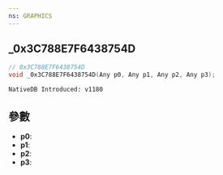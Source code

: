 ```yaml
---
ns: GRAPHICS
---
```

## _0x3C788E7F6438754D

```c
// 0x3C788E7F6438754D
void _0x3C788E7F6438754D(Any p0, Any p1, Any p2, Any p3);
```

```
NativeDB Introduced: v1180
```

## 參數
* **p0**:
* **p1**:
* **p2**:
* **p3**:
